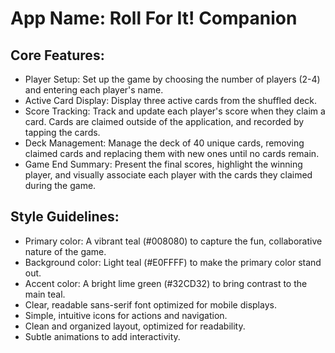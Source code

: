 # **App Name**: Roll For It! Companion

## Core Features:

- Player Setup: Set up the game by choosing the number of players (2-4) and entering each player's name.
- Active Card Display: Display three active cards from the shuffled deck.
- Score Tracking: Track and update each player's score when they claim a card. Cards are claimed outside of the application, and recorded by tapping the cards.
- Deck Management: Manage the deck of 40 unique cards, removing claimed cards and replacing them with new ones until no cards remain.
- Game End Summary: Present the final scores, highlight the winning player, and visually associate each player with the cards they claimed during the game.

## Style Guidelines:

- Primary color: A vibrant teal (#008080) to capture the fun, collaborative nature of the game.
- Background color: Light teal (#E0FFFF) to make the primary color stand out.
- Accent color: A bright lime green (#32CD32) to bring contrast to the main teal.
- Clear, readable sans-serif font optimized for mobile displays.
- Simple, intuitive icons for actions and navigation.
- Clean and organized layout, optimized for readability.
- Subtle animations to add interactivity.